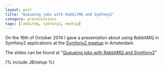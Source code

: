```yaml
---
layout: post
title: "Queueing jobs with RabbitMQ and Symfony2"
category: presentations
tags: [rabbitmq, symfony2, meetup]
---
```


On the 16th of October 2014 I gave a presentation about using RabbitMQ in Symfony2 applications at the [Symfony2 meetup](http://www.meetup.com/Symfony-User-Group-NL/events/209648562/) in Amsterdam. 

The slides can be found at "[Queueing jobs with RabbitMQ and Symfony2](http://hashbang.nl/queueing-jobs-with-rabbitmq-and-symfony2/)"

{% include JB/setup %}
